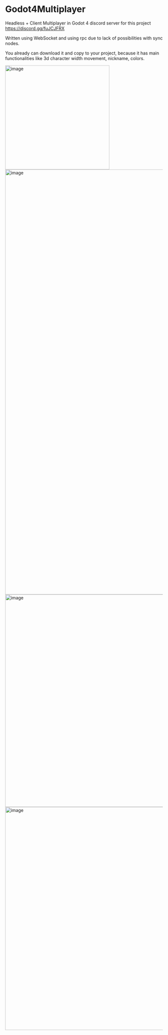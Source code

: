 # Godot4Multiplayer
Headless + Client Multiplayer in Godot 4
discord server for this project https://discord.gg/fuJCJFRX

Written using WebSocket and using rpc due to lack of possibilities with sync nodes. 

You already can download it and copy to your project, because it has main functionalities like 3d character width movement, nickname, colors. 

<img width="333" alt="image" src="https://github.com/TechnoLukas/Godot4Multiplayer/assets/110934679/f683f8c6-c96d-4e47-8441-b8ba6d9f0637">

<img width="1360" alt="image" src="https://github.com/TechnoLukas/Godot4Multiplayer/assets/110934679/5838c950-4d5b-4636-890f-1227ffeb4cbd">

<img width="680" alt="image" src="https://github.com/TechnoLukas/Godot4Multiplayer/assets/110934679/7472b2e5-0856-473f-a475-4605e79664ed">

<img width="714" alt="image" src="https://github.com/TechnoLukas/Godot4Multiplayer/assets/110934679/e55d78b2-c069-4501-bea1-eadd09b3f7d2">

